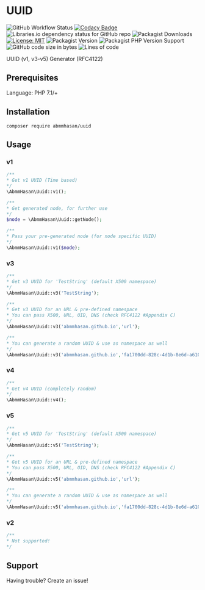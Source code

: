 # UUID

![GitHub Workflow Status](https://img.shields.io/github/actions/workflow/status/abmmhasan/uuid/ci.yml?branch=main)
[![Codacy Badge](https://app.codacy.com/project/badge/Grade/b94b63f507ff4b91be4353e3a98c3fe3)](https://www.codacy.com/gh/abmmhasan/UUID/dashboard?utm_source=github.com&amp;utm_medium=referral&amp;utm_content=abmmhasan/UUID&amp;utm_campaign=Badge_Grade)
![Libraries.io dependency status for GitHub repo](https://img.shields.io/librariesio/github/abmmhasan/uuid)
![Packagist Downloads](https://img.shields.io/packagist/dt/abmmhasan/uuid)
[![License: MIT](https://img.shields.io/badge/License-MIT-green.svg)](https://opensource.org/licenses/MIT)
![Packagist Version](https://img.shields.io/packagist/v/abmmhasan/uuid)
![Packagist PHP Version Support](https://img.shields.io/packagist/php-v/abmmhasan/uuid)
![GitHub code size in bytes](https://img.shields.io/github/languages/code-size/abmmhasan/uuid)
![Lines of code](https://img.shields.io/tokei/lines/github/abmmhasan/uuid)

UUID (v1, v3-v5) Generator (RFC4122)


## Prerequisites

Language: PHP 7.1/+

## Installation

```
composer require abmmhasan/uuid
```

## Usage

### v1

```php
/**
* Get v1 UUID (Time based)
*/
\AbmmHasan\Uuid::v1();

/**
* Get generated node, for further use
*/
$node = \AbmmHasan\Uuid::getNode();

/**
* Pass your pre-generated node (for node specific UUID)
*/
\AbmmHasan\Uuid::v1($node);
```

### v3

```php
/**
* Get v3 UUID for 'TestString' (default X500 namespace)
*/
\AbmmHasan\Uuid::v3('TestString');

/**
* Get v3 UUID for an URL & pre-defined namespace
* You can pass X500, URL, OID, DNS (check RFC4122 #Appendix C)
*/
\AbmmHasan\Uuid::v3('abmmhasan.github.io','url');

/**
* You can generate a random UUID & use as namespace as well
*/
\AbmmHasan\Uuid::v3('abmmhasan.github.io','fa1700dd-828c-4d1b-8e6d-a6104807da90');
```

### v4

```php
/**
* Get v4 UUID (completely random)
*/
\AbmmHasan\Uuid::v4();
```

### v5

```php
/**
* Get v5 UUID for 'TestString' (default X500 namespace)
*/
\AbmmHasan\Uuid::v5('TestString');

/**
* Get v5 UUID for an URL & pre-defined namespace
* You can pass X500, URL, OID, DNS (check RFC4122 #Appendix C)
*/
\AbmmHasan\Uuid::v5('abmmhasan.github.io','url');

/**
* You can generate a random UUID & use as namespace as well
*/
\AbmmHasan\Uuid::v5('abmmhasan.github.io','fa1700dd-828c-4d1b-8e6d-a6104807da90');
```

### v2

```php
/** 
* Not supported! 
*/
```

## Support

Having trouble? Create an issue!
